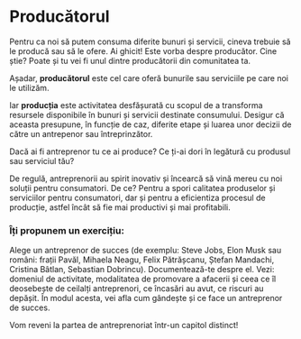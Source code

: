 # Producătorul

Pentru ca noi să putem consuma diferite bunuri și servicii, cineva trebuie să le producă sau să le ofere. Ai ghicit! Este vorba despre producător. Cine știe? Poate și tu vei fi unul dintre producătorii din comunitatea ta.

Așadar, **producătorul** este cel care oferă bunurile sau serviciile pe care noi le utilizăm.

Iar **producția** este activitatea desfășurată cu scopul de a transforma resursele disponibile în bunuri și servicii destinate consumului. Desigur că aceasta presupune, în funcție de caz, diferite etape și luarea unor decizii de către un antrepenor sau întreprinzător.

Dacă ai fi antreprenor tu ce ai produce? Ce ți-ai dori în legătură cu produsul sau serviciul tău?

De regulă, antreprenorii au spirit inovativ și încearcă să vină mereu cu noi soluții pentru consumatori. De ce? Pentru a spori calitatea produselor și serviciilor pentru consumatori, dar și pentru a eficientiza procesul de producție, astfel încât să fie mai productivi și mai profitabili.

### Îți propunem un exercițiu:

Alege un antreprenor de succes (de exemplu: Steve Jobs, Elon Musk sau români: frații Pavăl, Mihaela Neagu, Felix Pătrășcanu, Ștefan Mandachi, Cristina Bâtlan, Sebastian Dobrincu).
Documentează-te despre el. Vezi: domeniul de activitate, modalitatea de promovare a afacerii și ceea ce îl deosebește de ceilalți antreprenori, ce încasări au avut, ce riscuri au depășit.
În modul acesta, vei afla cum gândește și ce face un antreprenor de succes.

Vom reveni la partea de antreprenoriat într-un capitol distinct!
